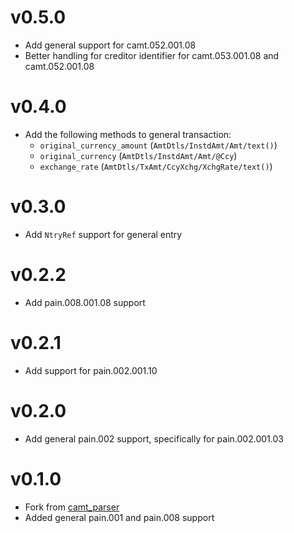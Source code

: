 # v0.5.0

- Add general support for camt.052.001.08
- Better handling for creditor identifier for camt.053.001.08 and camt.052.001.08

# v0.4.0

- Add the following methods to general transaction:
  - `original_currency_amount` (`AmtDtls/InstdAmt/Amt/text()`)
  - `original_currency` (`AmtDtls/InstdAmt/Amt/@Ccy`)
  - `exchange_rate` (`AmtDtls/TxAmt/CcyXchg/XchgRate/text()`)

# v0.3.0

- Add `NtryRef` support for general entry

# v0.2.2

- Add pain.008.001.08 support

# v0.2.1

- Add support for pain.002.001.10

# v0.2.0

- Add general pain.002 support, specifically for pain.002.001.03

# v0.1.0

- Fork from [camt_parser](https://github.com/viafintech/camt_parser)
- Added general pain.001 and pain.008 support
